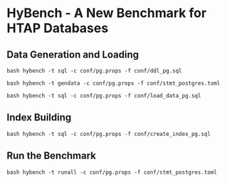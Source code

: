 # HyBench - A New Benchmark for HTAP Databases


## Data Generation and Loading

```
bash hybench -t sql -c conf/pg.props -f conf/ddl_pg.sql

bash hybench -t gendata -c conf/pg.props -f conf/stmt_postgres.toml

bash hybench -t sql -c conf/pg.props -f conf/load_data_pg.sql
```

## Index Building 

```
bash hybench -t sql -c conf/pg.props -f conf/create_index_pg.sql
```

## Run the Benchmark

```
bash hybench -t runall -c conf/pg.props -f conf/stmt_postgres.toml
```
